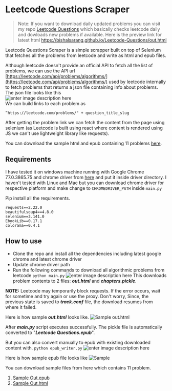 # Leetcode Questions Scraper

> Note: If you want to download daily updated problems you can visit my repo [Leetcode Questions](https://github.com/Bishalsarang/Leetcode-Questions) which basically checks leetcode daily and dowloads new problems if available. Here is the preview link for latest html https://bishalsarang.github.io/Leetcode-Questions/out.html


Leetcode Questions Scraper is a simple scrapper built on top of Selenium that fetches all the problems from leetcode and write as html and epub files.

Although leetcode doesn't provide an official API to fetch all the list of problems, we can use the API url  [https://leetcode.com/api/problems/algorithms/](https://leetcode.com/api/problems/algorithms/) used by leetcode internally to fetch problems that returns a json file containing info about problems.
The json file looks like this <br>
![enter image description here](https://qph.fs.quoracdn.net/main-qimg-4ddf7b592d1a47df4385ffc714c215b7)<br>
We can build links to each problem as 

    “https://leetcode.com/problems/" + question_title_slug
After getting the problem link we can fetch the content from the page using selenium (as Leetcode is built using react where content is rendered using JS we can't use lightweight library like requests).

You can download the sample html and epub containing 11  problems [here](https://github.com/Bishalsarang/Leetcode-Questions-Scrapper/tree/master/assets/sample%20output%20files).

## Requirements
	
I have tested it on windows machine running with Google Chrome 77.0.3865.75 and chrome driver from [here](https://chromedriver.storage.googleapis.com/index.html?path=77.0.3865.40/) and put it inside driver directory.
I haven't tested with Linux and Mac but you can download chrome driver for respective platform and make change to `CHROMEDRIVER_PATH`   inside `main.py`

Pip install all the requirements.

    requests==2.22.0
    beautifulsoup4==4.8.0
    selenium==3.141.0
    EbookLib==0.17.1
    colorama==0.4.1

    
## How to use
 - Clone the repo and install all the dependencies including latest google chrome and latest chrome driver
 - Update chrome driver path 
 - Run the following commands to download all algorithmic problems from leetcode
 `python main.py`
 ![enter image description here](https://raw.githubusercontent.com/Bishalsarang/Leetcode-Questions-Scrapper/master/assets/screenshots/main.PNG)
 This downloads problem contents to 2 files: *****out.html***** and ***chapters.pickle***.

 **NOTE:** Leetcode may temporarily block requests. If the error occurs, wait for sometime and try again or use the proxy. Don't worry, Since, the previous state is saved to ***track.conf*** file, the download resumes from where it failed.
 
 Here is how sample ***out.html*** looks like.
 ![Sample out.html](https://raw.githubusercontent.com/Bishalsarang/Leetcode-Questions-Scrapper/master/assets/screenshots/sample_out_html.PNG)
 
 After ***main.py*** script executes successfully. The pickle file is automatically converted to "***Leetcode Questions.epub***". 
 
 But you can also convert manually to epub with existing downloaded content with.
 `python epub_writer.py`
 ![enter image description here](https://raw.githubusercontent.com/Bishalsarang/Leetcode-Questions-Scrapper/master/assets/screenshots/epub_writer.PNG)
 
 Here is how sample epub file looks like
![Sample](https://raw.githubusercontent.com/Bishalsarang/Leetcode-Questions-Scrapper/master/assets/screenshots/sample_out_epub.PNG)

You can download sample files from here which contains 11 problem.
1. [Sample Out.epub](https://github.com/Bishalsarang/Leetcode-Questions-Scrapper/blob/master/assets/sample%20output%20files/out.epub)
2. [Sample Out.html](https://htmlpreview.github.io/?https://github.com/Bishalsarang/Leetcode-Questions-Scraper/blob/master/assets/sample%20output%20files/out.html)
